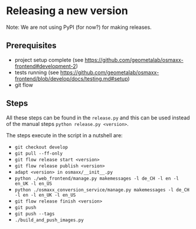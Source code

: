# Releasing a new version

Note: We are not using PyPI (for now?) for making releases.

## Prerequisites

- project setup complete (see https://github.com/geometalab/osmaxx-frontend#development-2)
- tests running (see https://github.com/geometalab/osmaxx-frontend/blob/develop/docs/testing.md#setup)
- git flow

## Steps


All these steps can be found in the `release.py` and this can be
used instead of the manual steps `python release.py <version>`.

The steps execute in the script in a nutshell are:

- `git checkout develop`
- `git pull --ff-only`
- `git flow release start <version>`
- `git flow release publish <version>`
- `adapt <version> in osmaxx/__init__.py`
- `python ./web_frontend/manage.py makemessages -l de_CH -l en -l en_UK -l en_US`
- `python ./osmaxx_conversion_service/manage.py makemessages -l de_CH -l en -l en_UK -l en_US`
- `git flow release finish <version>`
- `git push`
- `git push --tags`
- `./build_and_push_images.py`

